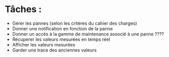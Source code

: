 # Tâches :

 - Gérer les pannes (selon les critères du cahier des charges)
 - Donner une notification en fonction de la panne
 - Donner un accès à la gamme de maintenance associé à une panne ????
 - Récuperer les valeurs mesurées en temps réel
 - Afficher les valeurs mesurées
 - Garder une trace des anciennes valeurs
